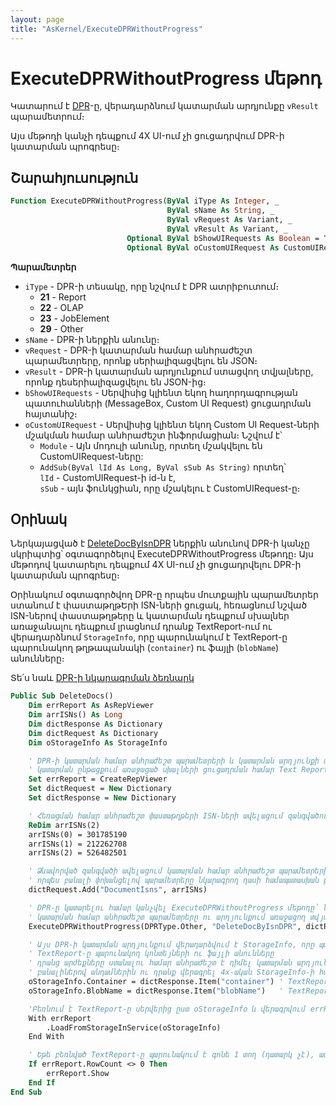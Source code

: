 ```yaml
---
layout: page
title: "AsKernel/ExecuteDPRWithoutProgress"
---
```


# ExecuteDPRWithoutProgress մեթոդ

Կատարում է [DPR](https://armsoft.github.io/as8x-docs/src/server_api/definitions/dpr.html)-ը, վերադարձնում կատարման արդյունքը `vResult` պարամետրում։

Այս մեթոդի կանչի դեպքում 4X UI-ում չի ցուցադրվում DPR-ի կատարման պրոգրեսը։

## Շարահյուսություն

```vb
Function ExecuteDPRWithoutProgress(ByVal iType As Integer, _
                                   ByVal sName As String, _
                                   ByVal vRequest As Variant, _
                                   ByVal vResult As Variant, _
                          Optional ByVal bShowUIRequests As Boolean = True, _
                          Optional ByVal oCustomUIRequest As CustomUIRequestConfig) As Boolean
```

**Պարամետրեր**

* `iType` - DPR-ի տեսակը, որը նշվում է DPR ատրիբուտում։
  * **21** - Report
  * **22** - OLAP
  * **23** - JobElement
  * **29** - Other
* `sName` - DPR-ի ներքին անունը։
* `vRequest` - DPR-ի կատարման համար անհրաժեշտ պարամետրերը, որոնք սերիալիզացվելու են JSON։
* `vResult` - DPR-ի կատարման արդյունքում ստացվող տվյալները, որոնք դեսերիալիզացվելու են JSON-ից։
* `bShowUIRequests` - Սերվիսից կլիենտ եկող հաղորդագրության պատուհանների (MessageBox, Custom UI Request) ցուցադրման հայտանիշ։
* `oCustomUIRequest` - Սերվիսից կլիենտ եկող Custom UI Request-ների մշակման համար անհրաժեշտ ինֆորմացիան։ 
  Նշվում է՝
  * `Module` - Այն մոդուլի անունը, որտեղ մշակվելու են CustomUIRequest-ները:
  * `AddSub(ByVal lId As Long, ByVal sSub As String)` որտեղ՝  
    `lId` - CustomUIRequest-ի id-ն է,  
    `sSub` - այն ֆունկցիան, որը մշակելու է CustomUIRequest-ը։

## Օրինակ

Ներկայացված է [DeleteDocByIsnDPR](https://armsoft.github.io/as8x-docs/src/server_api/examples/dpr/code.html) ներքին անունով DPR-ի կանչը սկրիպտից՝ օգտագործելով ExecuteDPRWithoutProgress մեթոդը։
Այս մեթոդով կատարելու դեպքում 4X UI-ում չի ցուցադրվելու DPR-ի կատարման պրոգրեսը։

Օրինակում օգտագործվող DPR-ը որպես մուտքային պարամետրեր ստանում է փաստաթղթԵրի ISN-ների ցուցակ, հեռացնում նշված ISN-ներով փաստաթղթերը և կատարման դեպքում սխալներ առաջանալու դեպքում լրացնում դրանք TextReport-ում ու վերադարձնում `StorageInfo`, որը պարունակում է TextReport-ը պարունակող թղթապանակի (`container`) ու ֆայլի (`blobName`) անունները։

Տե՛ս նաև
[DPR-ի նկարագրման ձեռնարկ](https://armsoft.github.io/as8x-docs/src/server_api/definitions/dpr_guide.html)

```vb
Public Sub DeleteDocs()
    Dim errReport As AsRepViewer
    Dim arrISNs() As Long
    Dim dictResponse As Dictionary
    Dim dictRequest As Dictionary
    Dim oStorageInfo As StorageInfo

    ' DPR-ի կատարման համար անհրաժեշտ պարամետրերի և կատարման արդյունքի պահման համար dictionary-ների ստեղծում,
    ' կատարման ընթացքում առաջացած սխալների ցուցադրման համար Text Report-ի ստեղծում։
    Set errReport = CreateRepViewer
    Set dictRequest = New Dictionary
    Set dictResponse = New Dictionary

    ' Հեռացման համար անհրաժեշտ փաստաթղթերի ISN-ների ավելացում զանգվածում։
    ReDim arrISNs(2)
    arrISNs(0) = 301785190
    arrISNs(1) = 212262708
    arrISNs(2) = 526482501

    ' Ձևավորված զանգվածի ավելացում կատարման համար անհրաժեշտ պարամետրերի Dictionary-ում՝ 
    ' որպես բանալի փոխանցելով պարամետրերը նկարագրող դասի համապատասխան property-ի անունը, իսկ որպես արժեք՝ ISN-ների զանգվածը։
    dictRequest.Add("DocumentIsns", arrISNs)

    ' DPR-ը կատարելու համար կանչվել ExecuteDPRWithoutProgress մեթոդը՝ նշելով DPR-ի տեսակը, ներքին անունը,
    ' կատարման համար անհրաժեշտ պարամետրերը ու արդյունքում առաջացող տվյալների լրացման համար անհրաժեշտ dictionary-ները։
    ExecuteDPRWithoutProgress(DPRType.Other, "DeleteDocByIsnDPR", dictRequest, dictResponse)

    ' Այս DPR-ի կատարման արդյունքում վերադարձվում է StorageInfo, որը պարունակում է փաստաթղթերի հեռացման ընթացքում առաջացած սխալներով 
    ' TextReport-ը պարունակող կոնտեյների ու ֆայլի անունները
    ' դրանց արժեքները ստանալու համար անհրաժեշտ է դիմել կատարման արդյունքը պարունակող dictResponse dictionary-ի container և blobName
    ' բանալիներով անդամներին ու դրանք վերագրել 4x-ական StorageInfo-ի համապատասխանաբար Container և BlobName դաշտերին
    oStorageInfo.Container = dictResponse.Item("container") ' TextReport-ը պարունակող թղթապանակի անունը
    oStorageInfo.BlobName = dictResponse.Item("blobName")   ' TextReport-ը պարունակող ֆայլի անունը

    'Բեռնում է TextReport-ը սերվերից ըստ oStorageInfo և վերագրվում errReport-ին
    With errReport
        .LoadFromStorageInService(oStorageInfo)
    End With

    ' Եթե բեռնված TextReport-ը պարունակում է գոնե 1 տող (դատարկ չէ), ապա այն ցուցադրվում է 4X UI-ում՝ Show մեթոդի միջոցով։
    If errReport.RowCount <> 0 Then
        errReport.Show
    End If
End Sub
```
